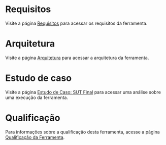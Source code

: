 # Requisitos
Visite a página [Requisitos](https://github.com/GabrielSSAraujo/dc_cc_analyzer/wiki/Requisitos) para acessar os requisitos da ferramenta.

# Arquitetura
Visite a página [Arquitetura](https://github.com/GabrielSSAraujo/dc_cc_analyzer/wiki/Arquitetura) para acessar a arquitetura da ferramenta.

# Estudo de caso
Visite a página [Estudo de Caso: SUT Final](https://github.com/GabrielSSAraujo/dc_cc_analyzer/wiki/Estudo-de-Caso:-SUT-Final) para acessar uma análise sobre uma execução da ferramenta.

# Qualificação
Para informações sobre a qualificação desta ferramenta, acesse a página [Qualificação da Ferramenta](https://github.com/GabrielSSAraujo/dc_cc_analyzer/wiki/Qualifica%C3%A7%C3%A3o-da-Ferramenta).
